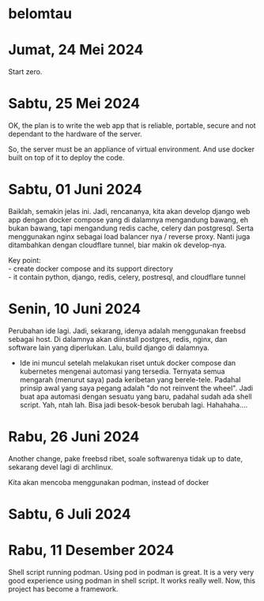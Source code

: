 # belomtau

# Jumat, 24 Mei 2024

Start zero.

# Sabtu, 25 Mei 2024

OK, the plan is to write the web app that is reliable, portable, secure and not dependant to the hardware of the server.

So, the server must be an appliance of virtual environment. And use docker built on top of it to deploy the code.

# Sabtu, 01 Juni 2024

Baiklah, semakin jelas ini. Jadi, rencananya, kita akan develop django web app dengan docker compose yang di dalamnya mengandung bawang, eh bukan bawang, tapi mengandung redis cache, celery dan postgresql. Serta menggunakan nginx sebagai load balancer nya / reverse proxy. Nanti juga ditambahkan dengan cloudflare tunnel, biar makin ok develop-nya.

Key point:<br />
    - create docker compose and its support directory<br />
    - it contain python, django, redis, celery, postresql, and cloudflare tunnel

# Senin, 10 Juni 2024

Perubahan ide lagi. Jadi, sekarang, idenya adalah menggunakan freebsd sebagai host. Di dalamnya akan diinstall postgres, redis, nginx, dan software lain yang diperlukan. Lalu, build django di dalamnya.<br />

- Ide ini muncul setelah melakukan riset untuk docker compose dan kubernetes mengenai automasi yang tersedia. Ternyata semua mengarah (menurut saya) pada keribetan yang berele-tele. Padahal prinsip awal yang saya pegang adalah "do not reinvent the wheel". Jadi buat apa automasi dengan sesuatu yang baru, padahal sudah ada shell script. Yah, ntah lah. Bisa jadi besok-besok berubah lagi. Hahahaha....

# Rabu, 26 Juni 2024

Another change, pake freebsd ribet, soale softwarenya tidak up to date, sekarang devel lagi di archlinux.</br>

Kita akan mencoba menggunakan podman, instead of docker

# Sabtu, 6 Juli 2024

# Rabu, 11 Desember 2024

Shell script running podman. Using pod in podman is great. It is a very very good experience using podman in shell script. It works really well. Now, this project has become a framework.

